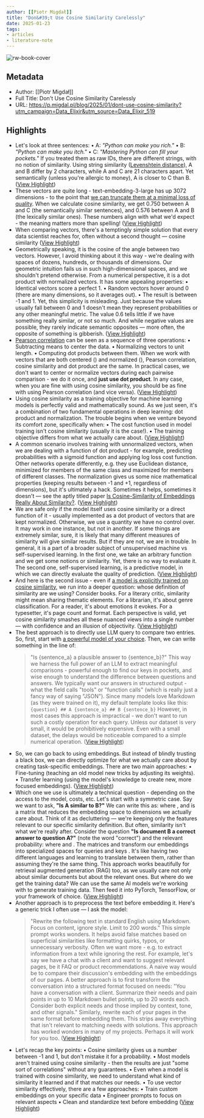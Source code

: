 ```yaml
---
author: [[Piotr Migdał]]
title: "Don&#39;t Use Cosine Similarity Carelessly"
date: 2025-01-23
tags: 
- articles
- literature-note
---
```

![rw-book-cover](https://p.migdal.pl/blog/2025/01/dont-use-cosine-similarity/cartoon-espresso-word2vec.jpg)

## Metadata
- Author: [[Piotr Migdał]]
- Full Title: Don't Use Cosine Similarity Carelessly
- URL: https://p.migdal.pl/blog/2025/01/dont-use-cosine-similarity?utm_campaign=Data_Elixir&utm_source=Data_Elixir_519

## Highlights
- Let's look at three sentences:
  • A: *"Python can make you rich."*
  • B: *"Python can make you itch."*
  • C: *"Mastering Python can fill your pockets."*
  If you treated them as raw IDs, there are different strings, with no notion of similarity. Using string similarity ([Levenshtein distance](https://en.wikipedia.org/wiki/Levenshtein_distance)), A and B differ by 2 characters, while A and C are 21 characters apart. Yet semantically (unless you're allergic to money), A is closer to C than B. ([View Highlight](https://read.readwise.io/read/01jj95hs8n9b9y9tmwkjqrasnx))
- These vectors are quite long - text-embedding-3-large has up 3072 dimensions - to the point that [we can truncate them at a minimal loss of quality](https://openai.com/index/new-embedding-models-and-api-updates/). When we calculate cosine similarity, we get 0.750 between A and C (the semantically similar sentences), and 0.576 between A and B (the lexically similar ones). These numbers align with what we'd expect - the meaning matters more than spelling! ([View Highlight](https://read.readwise.io/read/01jj95hw7g904fn2kjwtqqhz4a))
- When comparing vectors, there's a temptingly simple solution that every data scientist reaches for, often without a second thought — cosine similarity ([View Highlight](https://read.readwise.io/read/01jj95j2hspzwzn3ca4592bry8))
- Geometrically speaking, it is the cosine of the angle between two vectors. However, I avoid thinking about it this way - we're dealing with spaces of dozens, hundreds, or thousands of dimensions. Our geometric intuition fails us in such high-dimensional spaces, and we shouldn't pretend otherwise.
  From a numerical perspective, it is a dot product with normalized vectors. It has some appealing properties:
  • Identical vectors score a perfect 1.
  • Random vectors hover around 0 (there are many dimensions, so it averages out).
  • The result is between -1 and 1.
  Yet, this simplicity is misleading. Just because the values usually fall between 0 and 1 doesn't mean they represent probabilities or any other meaningful metric. The value 0.6 tells little if we have something really similar, or not so much. And while negative values are possible, they rarely indicate semantic opposites — more often, the opposite of something is gibberish. ([View Highlight](https://read.readwise.io/read/01jj95j8gcan5fvg5makje8xxg))
- [Pearson correlation](https://en.wikipedia.org/wiki/Pearson_correlation_coefficient) can be seen as a sequence of three operations:
  • Subtracting means to center the data.
  • Normalizing vectors to unit length.
  • Computing dot products between them.
  When we work with vectors that are both centered () and normalized (), Pearson correlation, cosine similarity and dot product are the same.
  In practical cases, we don't want to center or normalize vectors during each pairwise comparison - we do it once, and **just use dot product**. In any case, when you are fine with using cosine similarity, you should be as fine with using Pearson correlation (and vice versa). ([View Highlight](https://read.readwise.io/read/01jj95jfz83ce0vwvjjk56mvgw))
- Using cosine similarity as a training objective for machine learning models is perfectly valid and mathematically sound. As we just seen, it's a combination of two fundamental operations in deep learning: dot product and normalization. The trouble begins when we venture beyond its comfort zone, specifically when:
  • The cost function used in model training isn't cosine similarity (usually it is the case!).
  • The training objective differs from what we actually care about. ([View Highlight](https://read.readwise.io/read/01jj95jy8t6cazxe8zrq0rxr3h))
- A common scenario involves training with unnormalized vectors, when we are dealing with a function of dot product - for example, predicting probabilities with a sigmoid function and applying log loss cost function. Other networks operate differently, e.g. they use Euclidean distance, minimized for members of the same class and maximized for members of different classes.
  The normalization gives us some nice mathematical properties (keeping results between -1 and +1, regardless of dimensions), but it's ultimately a hack. Sometimes it helps, sometimes it doesn't — see the aptly titled paper [Is Cosine-Similarity of Embeddings Really About Similarity?](https://arxiv.org/abs/2403.05440). ([View Highlight](https://read.readwise.io/read/01jj95k94pn9811bcdvxj565qx))
- We are safe only if the model itself uses cosine similarity or a direct function of it - usually implemented as a dot product of vectors that are kept normalized. Otherwise, we use a quantity we have no control over. It may work in one instance, but not in another. If some things are extremely similar, sure, it is likely that many different measures of similarity will give similar results. But if they are not, we are in trouble.
  In general, it is a part of a broader subject of unsupervised machine vs self-supervised learning. In the first one, we take an arbitrary function and we get some notions or similarity. Yet, there is no way to evaluate it. The second one, self-supervised learning, is a predictive model, in which we can directly evaluate the quality of prediction. ([View Highlight](https://read.readwise.io/read/01jj95kswpmr88ne0ytxdx7wk6))
- And here is the second issue - even if [a model is explicitly trained on cosine similarity](https://cdn.openai.com/papers/Text_and_Code_Embeddings_by_Contrastive_Pre_Training.pdf), we run into a deeper question: whose definition of similarity are we using?
  Consider books. For a literary critic, similarity might mean sharing thematic elements. For a librarian, it's about genre classification. For a reader, it's about emotions it evokes. For a typesetter, it's page count and format. Each perspective is valid, yet cosine similarity smashes all these nuanced views into a single number — with confidence and an illusion of objectivity. ([View Highlight](https://read.readwise.io/read/01jj95m3evesfq2a3r88mrw8y4))
- The best approach is to directly use LLM query to compare two entries. So, first, start with [a powerful model of your choice](https://lmarena.ai/?leaderboard). Then, we can write something in the line of:
  > "Is {sentence_a} a plausible answer to {sentence_b}?"
  This way we harness the full power of an LLM to extract meaningful comparisons - powerful enough to find our keys in pockets, and wise enough to understand the difference between questions and answers. We typically want our answers in structured output - what the field calls "tools" or "function calls" (which is really just a fancy way of saying "JSON").
  Since many models love Markdown (as they were trained on it), my default template looks like this:
  `{question} ## A {sentence_a} ## B {sentence_b}`
  However, in most cases this approach is impractical - we don't want to run such a costly operation for each query. Unless our dataset is very small, it would be prohibitively expensive. Even with a small dataset, the delays would be noticeable compared to a simple numerical operation. ([View Highlight](https://read.readwise.io/read/01jj95n81sxdffwbg475bzas50))
- So, we can go back to using embeddings. But instead of blindly trusting a black box, we can directly optimize for what we actually care about by creating task-specific embeddings. There are two main approaches:
  • Fine-tuning (teaching an old model new tricks by adjusting its weights).
  • Transfer learning (using the model's knowledge to create new, more focused embeddings). ([View Highlight](https://read.readwise.io/read/01jj95nybk7h8pncjn4c2srk3s))
- Which one we use is ultimately a technical question - depending on the access to the model, costs, etc. Let's start with a symmetric case. Say we want to ask, **"Is A similar to B?"** We can write this as:
  where , and is a matrix that reduces the embedding space to dimensions we actually care about. Think of it as decluttering — we're keeping only the features relevant to our specific similarity definition.
  But often, similarity isn't what we're really after. Consider the question **"Is document B a correct answer to question A?"** (note the word "correct") and the relevant probability:
  where and . The matrices and transform our embeddings into specialized spaces for queries and keys . It's like having two different languages and learning to translate between them, rather than assuming they're the same thing.
  This approach works beautifully for retrieval augmented generation (RAG) too, as we usually care not only about similar documents but about the relevant ones.
  But where do we get the training data? We can use the same AI models we're working with to generate training data. Then feed it into PyTorch, TensorFlow, or your framework of choice. ([View Highlight](https://read.readwise.io/read/01jj96a80k0k6cxec4jek6qehs))
- Another approach is to preprocess the text before embedding it. Here's a generic trick I often use — I ask the model:
  > "Rewrite the following text in standard English using Markdown. Focus on content, ignore style. Limit to 200 words."
  This simple prompt works wonders. It helps avoid false matches based on superficial similarities like formatting quirks, typos, or unnecessary verbosity.
  Often we want more - e.g. to extract information from a text while ignoring the rest. For example, let's say we have a chat with a client and want to suggest relevant pages, be it FAQ or product recommendations. A naive way would be to compare their discussion's embedding with the embeddings of our pages. A better approach is to first transform the conversation into a structured format focused on needs:
  > "You have a conversation with a client. Summarize their needs and pain points in up to 10 Markdown bullet points, up to 20 words each. Consider both explicit needs and those implied by context, tone, and other signals."
  Similarly, rewrite each of your pages in the same format before embedding them. This strips away everything that isn't relevant to matching needs with solutions.
  This approach has worked wonders in many of my projects. Perhaps it will work for you too. ([View Highlight](https://read.readwise.io/read/01jj96bybp9m7n3gqjjm18882b))
- Let's recap the key points:
  • Cosine similarity gives us a number between -1 and 1, but don't mistake it for a probability.
  • Most models aren't trained using cosine similarity - then the results are just "some sort of correlations" without any guarantees.
  • Even when a model is trained with cosine similarity, we need to understand what kind of similarity it learned and if that matches our needs.
  • To use vector similarity effectively, there are a few approaches:
  • Train custom embeddings on your specific data
  • Engineer prompts to focus on relevant aspects
  • Clean and standardize text before embedding ([View Highlight](https://read.readwise.io/read/01jj96cavvewv69xh1hj79f8ca))
